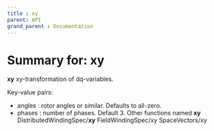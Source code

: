 ```yaml
---
title : xy
parent: API
grand_parent : Documentation
---
```

# Summary for: **xy**

**xy** xy-transformation of dq-variables.

Key-value pairs:
- angles : rotor angles or similar. Defaults to all-zero.
- phases : number of phases. Default 3.
Other functions named **xy**
DistributedWindingSpec/**xy**    FieldWindingSpec/xy    SpaceVectors/xy

